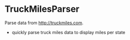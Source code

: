 TruckMilesParser
================

Parse data from http://truckmiles.com.

- quickly parse truck miles data to display miles per state
